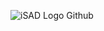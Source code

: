 ![iSAD Logo Github](https://github.com/sirx2713/Power-of-JavaScript/assets/122817303/414ecba1-7935-43a8-88ba-269c5cb73223)

